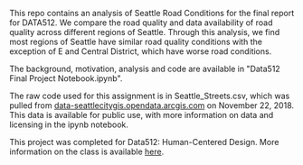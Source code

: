 This repo contains an analysis of Seattle Road Conditions for the final report for DATA512. We compare the road quality and data availability of road quality across different regions of Seattle. Through this analysis, we find most regions of Seattle have similar road quality conditions with the exception of E and Central District, which have worse road conditions.

The background, motivation, analysis and code are available in "Data512 Final Project Notebook.ipynb".

The raw code used for this assignment is in Seattle_Streets.csv, which was pulled from [data-seattlecitygis.opendata.arcgis.com](http://data-seattlecitygis.opendata.arcgis.com/datasets/383027d103f042499693da22d72d10e3_0?geometry=-122.534%2C47.563%2C-122.097%2C47.644&page=2&selectedAttribute=PVMTCONDINDX1) on November 22, 2018. This data is available for public use, with more information on data and licensing in the ipynb notebook.

This project was completed for Data512: Human-Centered Design. More information on the class is available [here](https://wiki.communitydata.cc/Human_Centered_Data_Science_(Fall_2018)).